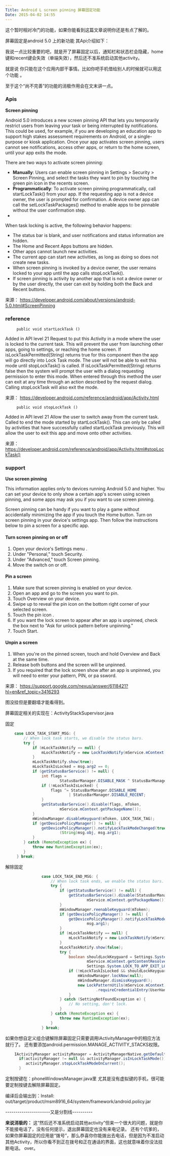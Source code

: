 ```yaml
---
Title: Android L screen pinning 屏幕固定功能
Date: 2015-04-02 14:55
---
```


这个暂时相对冷门的功能，如果你能看到这篇文章说明你还是有点了解的。

屏幕固定是android 5.0 上的新功能 其Api介绍如下：

我说一点比较重要的吧，就是开了屏幕固定以后，通知栏和状态栏会隐藏，home键和recent键会失效（单端失效），然后还不准系统启动其他activity。

就是说 你只能在这个应用内部干事情。比如你吧手机借给别人的时候就可以用这个功能 。

至于这个“尚不完善”的功能的消极作用会在文末讲一点。


### Apis

**Screen pinning**

Android 5.0 introduces a new screen pinning API that lets you temporarily restrict users from leaving your task or being interrupted by notifications. This could be used, for example, if you are developing an education app to support high stakes assessment requirements on Android, or a single-purpose or kiosk application. Once your app activates screen pinning, users cannot see notifications, access other apps, or return to the home screen, until your app exits the mode.

There are two ways to activate screen pinning:

* **Manually**: Users can enable screen pinning in Settings > Security > Screen Pinning, and select the tasks they want to pin by touching the green pin icon in the recents screen.
* **Programmatically**: To activate screen pinning programmatically, call startLockTask() from your app. If the requesting app is not a device owner, the user is prompted for confirmation. A device owner app can call the setLockTaskPackages() method to enable apps to be pinnable without the user confirmation step.
* 
When task locking is active, the following behavior happens:

* The status bar is blank, and user notifications and status information are hidden.
* The Home and Recent Apps buttons are hidden.
* Other apps cannot launch new activities. 
* The current app can start new activities, as long as doing so does not create new tasks.
* When screen pinning is invoked by a device owner, the user remains locked to your app until the app calls stopLockTask().
* If screen pinning is activity by another app that is not a device owner or by the user directly, the user can exit by holding both the Back and Recent buttons.

来源： <https://developer.android.com/about/versions/android-5.0.html#ScreenPinning>

### reference

         public void startLockTask ()

Added in API level 21
Request to put this Activity in a mode where the user is locked to the current task. This will prevent the user from launching other apps, going to settings, or reaching the home screen. If isLockTaskPermitted(String) returns true for this component then the app will go directly into Lock Task mode. The user will not be able to exit this mode until stopLockTask() is called. If isLockTaskPermitted(String) returns false then the system will prompt the user with a dialog requesting permission to enter this mode. When entered through this method the user can exit at any time through an action described by the request dialog. Calling stopLockTask will also exit the mode.


来源： <https://developer.android.com/reference/android/app/Activity.html>
 

         public void stopLockTask ()

Added in API level 21
Allow the user to switch away from the current task. Called to end the mode started by startLockTask(). This can only be called by activities that have successfully called startLockTask previously. This will allow the user to exit this app and move onto other activities.


来源： <https://developer.android.com/reference/android/app/Activity.html#stopLockTask()>


### support



**Use screen pinning**

This information applies only to devices running Android 5.0 and higher.
You can set your device to only show a certain app's screen using screen pinning, and some apps may ask you if you want to use screen pinning.

Screen pinning can be handy if you want to play a game without accidentally minimizing the app if you touch the Home button. Turn on screen pinning in your device's settings app. Then follow the instructions below to pin a screen for a specific app.

#### Turn screen pinning on or off

1. Open your device's Settings menu .
2. Under "Personal," touch Security.
3. Under "Advanced," touch Screen pinning.
4. Move the switch on or off.

#### Pin a screen

1. Make sure that screen pinning is enabled on your device.
2. Open an app and go to the screen you want to pin.
3. Touch Overview  on your device.
4. Swipe up to reveal the pin icon  on the bottom right corner of your selected screen.
5. Touch the pin icon .
6. If you want the lock screen to appear after an app is unpinned, check the box next to "Ask for unlock pattern before unpinning."
7. Touch Start.

#### Unpin a screen

1. When you're on the pinned screen, touch and hold Overview  and Back  at the same time.
2. Release both buttons and the screen will be unpinned.
3. If you required that the lock screen show after an app is unpinned, you will need to enter your pattern, PIN, or pa ssword.

来源： <https://support.google.com/nexus/answer/6118421?hl=en&ref_topic=3416293>

图没挂但是要翻墙才能看得到。

屏幕固定相关的实现在：ActivityStackSupervisor.java

固定
```java
    case LOCK_TASK_START_MSG: {
        // When lock task starts, we disable the status bars.
        try {
            if (mLockTaskNotify == null) {
                mLockTaskNotify = new LockTaskNotify(mService.mContext);
            }
            mLockTaskNotify.show(true);
            mLockTaskIsLocked = msg.arg2 == 0;
            if (getStatusBarService() != null) {
                int flags =
                        StatusBarManager.DISABLE_MASK ^ StatusBarManager.DISABLE_BACK;
                if (!mLockTaskIsLocked) {
                    flags ^= StatusBarManager.DISABLE_HOME
                            | StatusBarManager.DISABLE_RECENT;
                }
                getStatusBarService().disable(flags, mToken,
                        mService.mContext.getPackageName());
            }
            mWindowManager.disableKeyguard(mToken, LOCK_TASK_TAG);
            if (getDevicePolicyManager() != null) {
                getDevicePolicyManager().notifyLockTaskModeChanged(true,
                        (String)msg.obj, msg.arg1);
            }
        } catch (RemoteException ex) {
            throw new RuntimeException(ex);
        }
     } break;
```

解除固定
```java
				case LOCK_TASK_END_MSG: {
                    // When lock task ends, we enable the status bars.
                    try {
                        if (getStatusBarService() != null) {
                            getStatusBarService().disable(StatusBarManager.DISABLE_NONE, mToken,
                                    mService.mContext.getPackageName());
                        }
                        mWindowManager.reenableKeyguard(mToken);
                        if (getDevicePolicyManager() != null) {
                            getDevicePolicyManager().notifyLockTaskModeChanged(false, null,
                                    msg.arg1);
                        }
                        if (mLockTaskNotify == null) {
                            mLockTaskNotify = new LockTaskNotify(mService.mContext);
                        }
                        mLockTaskNotify.show(false);
                        try {
                            boolean shouldLockKeyguard = Settings.System.getInt(
                                    mService.mContext.getContentResolver(),
                                    Settings.System.LOCK_TO_APP_EXIT_LOCKED) != 0;
                            if (!mLockTaskIsLocked && shouldLockKeyguard) {
                                mWindowManager.lockNow(null);
                                mWindowManager.dismissKeyguard();
                                new LockPatternUtils(mService.mContext)
                                        .requireCredentialEntry(UserHandle.USER_ALL);
                            }
                        } catch (SettingNotFoundException e) {
                            // No setting, don't lock.
                        }
                    } catch (RemoteException ex) {
                        throw new RuntimeException(ex);
                    }
                } break;
```


如果你想自定义组合键解除屏幕固定只需要调用IActivityManager中的相应方法就行了。
还有要添加android.permission.MANAGE_ACTIVITY_STACKS权限。
```java
    IActivityManager activityManager = ActivityManagerNative.getDefault();
      if(activityManager != null && activityManager.isInLockTaskMode()){
         activityManager.stopLockTaskModeOnCurrent();
      }
```
定制按键在：phoneWindowsManager.java里 尤其是没有虚拟键的手机，很可能要定制按键去解除屏幕固定。

编译后会输出到：Install: out/target/product/msm8916_64/system/framework/android.policy.jar

----------------------又是分割线----------

**来说消极的：**
这“然后还不准系统启动其他activity”但来一个很大的问题，就是你不能接电话了，没有任何提示，退出屏幕固定也没有来电记录。
还有个坑爹的，如果你屏幕固定的应用是“拨号”，那么恭喜你你能拨出去电话，但是因为不准启动其他Activity，所以你看不到正在拨号和正在通话的界面，这也就意味着你没法挂断电话。
over。